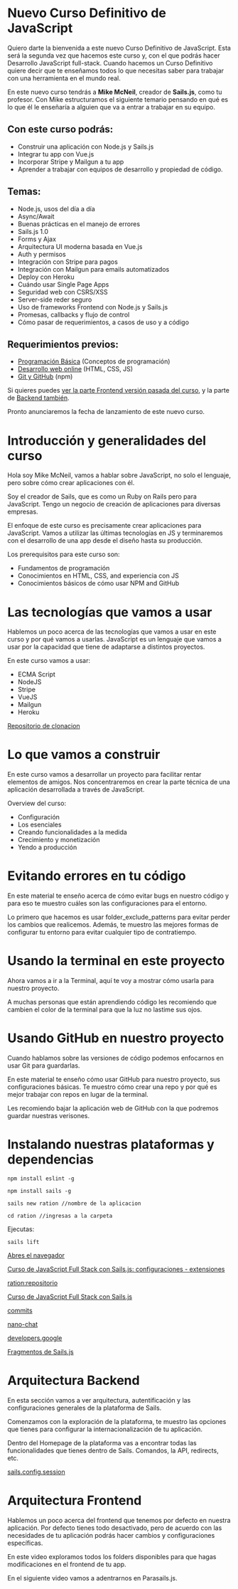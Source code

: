 # Nuevo Curso Definitivo de JavaScript

Quiero darte la bienvenida a este nuevo Curso Definitivo de JavaScript. Esta será la segunda vez que hacemos este curso y, con el que podrás hacer Desarrollo JavaScript full-stack. Cuando hacemos un Curso Definitivo quiere decir que te enseñamos todos lo que necesitas saber para trabajar con una herramienta en el mundo real.

En este nuevo curso tendrás a **Mike McNeil**, creador de **Sails.js**, como tu profesor. Con Mike estructuramos el siguiente temario pensando en qué es lo que él le enseñaría a alguien que va a entrar a trabajar en su equipo.

## Con este curso podrás:
* Construir una aplicación con Node.js y Sails.js
* Integrar tu app con Vue.js
* Incorporar Stripe y Mailgun a tu app
* Aprender a trabajar con equipos de desarrollo y propiedad de código.

## Temas:

* Node.js, usos del día a día
* Async/Await
* Buenas prácticas en el manejo de errores
* Sails.js 1.0
* Forms y Ajax
* Arquitectura UI moderna basada en Vue.js
* Auth y permisos
* Integración con Stripe para pagos
* Integración con Mailgun para emails automatizados
* Deploy con Heroku
* Cuándo usar Single Page Apps
* Seguridad web con CSRS/XSS
* Server-side reder seguro
* Uso de frameworks Frontend con Node.js y Sails.js
* Promesas, callbacks y flujo de control
* Cómo pasar de requerimientos, a casos de uso y a código

## Requerimientos previos:

* [Programación Básica](https://platzi.com/clases/programacion-basica/) (Conceptos de programación)
* [Desarrollo web online](https://platzi.com/clases/html5-css3/) (HTML, CSS, JS)
* [Git y GitHub](https://platzi.com/clases/git-github/) (npm)

Si quieres puedes [ver la parte Frontend versión pasada del curso](https://platzi.com/clases/javascript-pro-2016/), y la parte de [Backend también](https://platzi.com/clases/node-2016/).

Pronto anunciaremos la fecha de lanzamiento de este nuevo curso.

# Introducción y generalidades del curso


Hola soy Mike McNeil, vamos a hablar sobre JavaScript, no solo el lenguaje, pero sobre cómo crear aplicaciones con él.

Soy el creador de Sails, que es como un Ruby on Rails pero para JavaScript.
Tengo un negocio de creación de aplicaciones para diversas empresas.

El enfoque de este curso es precisamente crear aplicaciones para JavaScript. Vamos a utilizar las últimas tecnologías en JS y terminaremos con el desarrollo de una app desde el diseño hasta su producción.

Los prerequisitos para este curso son:

* Fundamentos de programación
* Conocimientos en HTML, CSS, and experiencia con JS
* Conocimientos básicos de cómo usar NPM and GitHub

# Las tecnologías que vamos a usar
Hablemos un poco acerca de las tecnologías que vamos a usar en este curso y por qué vamos a usarlas. JavaScript es un lenguaje que vamos a usar por la capacidad que tiene de adaptarse a distintos proyectos.

En este curso vamos a usar:

* ECMA Script
* NodeJS
* Stripe
* VueJS
* Mailgun
* Heroku

[Repositorio de clonacion](https://github.com/mikermcneil/ration) 


# Lo que vamos a construir
En este curso vamos a desarrollar un proyecto para facilitar rentar elementos de amigos. Nos concentraremos en crear la parte técnica de una aplicación desarrollada a través de JavaScript.

Overview del curso:

* Configuración
* Los esenciales
* Creando funcionalidades a la medida
* Crecimiento y monetización
* Yendo a producción

# Evitando errores en tu código
En este material te enseño acerca de cómo evitar bugs en nuestro código y para eso te muestro cuáles son las configuraciones para el entorno.

Lo primero que hacemos es usar folder_exclude_patterns para evitar perder los cambios que realicemos. Además, te muestro las mejores formas de configurar tu entorno para evitar cualquier tipo de contratiempo.

# Usando la terminal en este proyecto

Ahora vamos a ir a la Terminal, aquí te voy a mostrar cómo usarla para nuestro proyecto.

A muchas personas que están aprendiendo código les recomiendo que cambien el color de la terminal para que la luz no lastime sus ojos.

# Usando GitHub en nuestro proyecto
Cuando hablamos sobre las versiones de código podemos enfocarnos en usar Git para guardarlas.

En este material te enseño cómo usar GitHub para nuestro proyecto, sus configuraciones básicas. Te muestro cómo crear una repo y por qué es mejor trabajar con repos en lugar de la terminal.

Les recomiendo bajar la aplicación web de GitHub con la que podremos guardar nuestras verisones.


# Instalando nuestras plataformas y dependencias

```
npm install eslint -g
```

```
npm install sails -g

sails new ration //nombre de la aplicacion

cd ration //ingresas a la carpeta

```
Ejecutas:
```
sails lift
```
[Abres el navegador](http://localhost:1337)

[Curso de JavaScript Full Stack con Sails.js: configuraciones - extensiones](https://github.com/MineiToshio/CursosPlatzi/tree/master/Curso%20de%20JavaScript%20Full%20Stack%20con%20Sails.js#configuraci%C3%B3n-de-vs-code)

[ration:repositorio](https://github.com/mikermcneil/ration)

[Curso de JavaScript Full Stack con Sails.js](https://github.com/MineiToshio/CursosPlatzi/tree/master/Curso%20de%20JavaScript%20Full%20Stack%20con%20Sails.js)

[commits](https://github.com/MineiToshio/CursosPlatzi/commits?author=MineiToshio)

[nano-chat](https://github.com/stackbuilders/nano-chat)

[developers.google](https://developers.google.com/web/updates/2019/01/devtools)

[Fragmentos de Sails.js](https://marketplace.visualstudio.com/items?itemName=OsirisFrik.sails-js-snippets)

# Arquitectura Backend
En esta sección vamos a ver arquitectura, autentificación y las configuraciones generales de la plataforma de Sails.

Comenzamos con la exploración de la plataforma, te muestro las opciones que tienes para configurar la internacionalización de tu aplicación.

Dentro del Homepage de la plataforma vas a encontrar todas las funcionalidades que tienes dentro de Sails. Comandos, la API, redirects, etc.

[sails.config.session
](https://sailsjs.com/documentation/reference/configuration/sails-config-session)


# Arquitectura Frontend
Hablemos un poco acerca del frontend que tenemos por defecto en nuestra aplicación. Por defecto tienes todo desactivado, pero de acuerdo con las necesidades de tu aplicación podrás hacer cambios y configuraciones específicas.

En este video exploramos todos los folders disponibles para que hagas modificaciones en el frontend de tu app.

En el siguiente video vamos a adentrarnos en Parasails.js.


